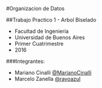 #Organizacion de Datos

##Trabajo Practico 1 - Arbol Biselado

- Facultad de Ingenieria 
- Universidad de Buenos Aires
- Primer Cuatrimestre 
- 2016

###Integrantes:
- Mariano Cinalli [@MarianoCinalli](https://github.com/MarianoCinalli)
- Marcelo Zanella [@rayoazul](https://github.com/rayoazul)
